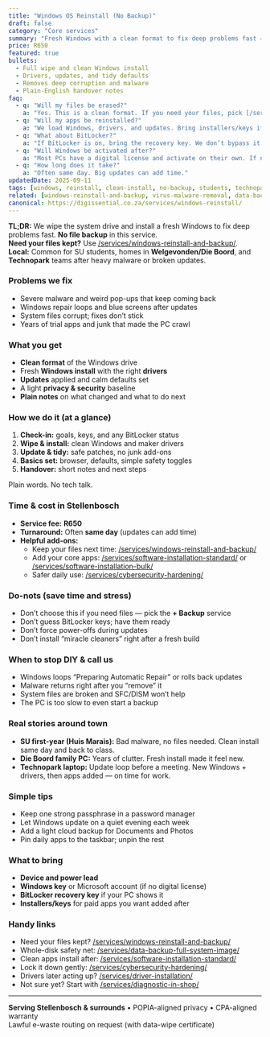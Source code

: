 ```yaml
---
title: "Windows OS Reinstall (No Backup)"
draft: false
category: "Core services"
summary: "Fresh Windows with a clean format to fix deep problems fast — no file backup included."
price: R650
featured: true
bullets:
  - Full wipe and clean Windows install
  - Drivers, updates, and tidy defaults
  - Removes deep corruption and malware
  - Plain-English handover notes
faq:
  - q: "Will my files be erased?"
    a: "Yes. This is a clean format. If you need your files, pick [/services/windows-reinstall-and-backup/](/services/windows-reinstall-and-backup/) instead."
  - q: "Will my apps be reinstalled?"
    a: "We load Windows, drivers, and updates. Bring installers/keys if you want apps added after."
  - q: "What about BitLocker?"
    a: "If BitLocker is on, bring the recovery key. We don’t bypass it."
  - q: "Will Windows be activated after?"
    a: "Most PCs have a digital license and activate on their own. If not, bring your key or Microsoft account."
  - q: "How long does it take?"
    a: "Often same day. Big updates can add time."
updatedDate: 2025-09-11
tags: [windows, reinstall, clean-install, no-backup, students, technopark, stellenbosch]
related: [windows-reinstall-and-backup, virus-malware-removal, data-backup-full-system-image, software-installation-standard, software-installation-bulk, driver-installation, cybersecurity-hardening]
canonical: https://digissential.co.za/services/windows-reinstall/
---
```


**TL;DR:** We wipe the system drive and install a fresh Windows to fix deep problems fast. **No file backup** in this service.  
**Need your files kept?** Use [/services/windows-reinstall-and-backup/](/services/windows-reinstall-and-backup/).  
**Local:** Common for SU students, homes in **Welgevonden/Die Boord**, and **Technopark** teams after heavy malware or broken updates.

### Problems we fix
- Severe malware and weird pop-ups that keep coming back  
- Windows repair loops and blue screens after updates  
- System files corrupt; fixes don’t stick  
- Years of trial apps and junk that made the PC crawl

### What you get
- **Clean format** of the Windows drive  
- Fresh **Windows install** with the right **drivers**  
- **Updates** applied and calm defaults set  
- A light **privacy & security** baseline  
- **Plain notes** on what changed and what to do next

### How we do it (at a glance)
1) **Check-in:** goals, keys, and any BitLocker status  
2) **Wipe & install:** clean Windows and maker drivers  
3) **Update & tidy:** safe patches, no junk add-ons  
4) **Basics set:** browser, defaults, simple safety toggles  
5) **Handover:** short notes and next steps

Plain words. No tech talk.

### Time & cost in Stellenbosch
- **Service fee:** **R650**  
- **Turnaround:** Often **same day** (updates can add time)  
- **Helpful add-ons:**  
  - Keep your files next time: [/services/windows-reinstall-and-backup/](/services/windows-reinstall-and-backup/)  
  - Add your core apps: [/services/software-installation-standard/](/services/software-installation-standard/) or [/services/software-installation-bulk/](/services/software-installation-bulk/)  
  - Safer daily use: [/services/cybersecurity-hardening/](/services/cybersecurity-hardening/)

### Do-nots (save time and stress)
- Don’t choose this if you need files — pick the **+ Backup** service  
- Don’t guess BitLocker keys; have them ready  
- Don’t force power-offs during updates  
- Don’t install “miracle cleaners” right after a fresh build

### When to stop DIY & call us
- Windows loops “Preparing Automatic Repair” or rolls back updates  
- Malware returns right after you “remove” it  
- System files are broken and SFC/DISM won’t help  
- The PC is too slow to even start a backup

### Real stories around town
- **SU first-year (Huis Marais):** Bad malware, no files needed. Clean install same day and back to class.  
- **Die Boord family PC:** Years of clutter. Fresh install made it feel new.  
- **Technopark laptop:** Update loop before a meeting. New Windows + drivers, then apps added — on time for work.

### Simple tips
- Keep one strong passphrase in a password manager  
- Let Windows update on a quiet evening each week  
- Add a light cloud backup for Documents and Photos  
- Pin daily apps to the taskbar; unpin the rest

### What to bring
- **Device and power lead**  
- **Windows key** or Microsoft account (if no digital license)  
- **BitLocker recovery key** if your PC shows it  
- **Installers/keys** for paid apps you want added after

### Handy links
- Need your files kept? [/services/windows-reinstall-and-backup/](/services/windows-reinstall-and-backup/)  
- Whole-disk safety net: [/services/data-backup-full-system-image/](/services/data-backup-full-system-image/)  
- Clean apps install after: [/services/software-installation-standard/](/services/software-installation-standard/)  
- Lock it down gently: [/services/cybersecurity-hardening/](/services/cybersecurity-hardening/)  
- Drivers later acting up? [/services/driver-installation/](/services/driver-installation/)  
- Not sure yet? Start with [/services/diagnostic-in-shop/](/services/diagnostic-in-shop/)

---

**Serving Stellenbosch & surrounds** • POPIA-aligned privacy • CPA-aligned warranty  
Lawful e-waste routing on request (with data-wipe certificate)
